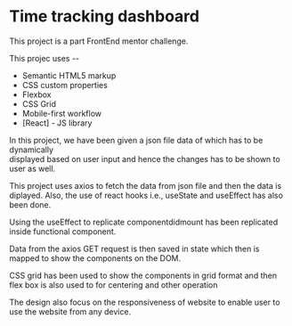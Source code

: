 # Time tracking dashboard 

This project is a part FrontEnd mentor challenge.

This projec uses --
- Semantic HTML5 markup
- CSS custom properties
- Flexbox
- CSS Grid
- Mobile-first workflow
- [React] - JS library

In this project, we have been given a json file data of which has to be dynamically  
displayed based on user input and hence the changes has to be shown to user as well.

This project uses axios to fetch the data from json file and then the data is diplayed.
Also, the use of react hooks i.e., useState and useEffect has also been done.

Using the useEffect to replicate componentdidmount has been replicated inside functional 
component.

Data from the axios GET request is then saved in state which then is mapped to show the 
components on the DOM.

CSS grid has been used to show the components in grid format and then flex box is also used to 
for centering and other operation

The design also focus on the responsiveness of website to enable user to use the website from any device.